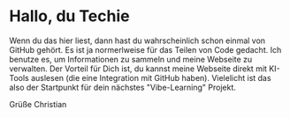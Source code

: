 # Hallo, du Techie

Wenn du das hier liest, dann hast du wahrscheinlich schon einmal von GitHub gehört. Es ist ja normerlweise für das Teilen von Code gedacht. Ich benutze es, um Informationen zu sammeln und meine Webseite zu verwalten. Der Vorteil für Dich ist, du kannst meine Webseite direkt mit KI-Tools auslesen (die eine Integration mit GitHub haben). Vielelicht ist das also der Startpunkt für dein nächstes "Vibe-Learning" Projekt.

Grüße
Christian

